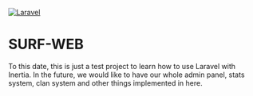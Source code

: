 [![Laravel](https://github.com/SLNE-Development/surf-web/actions/workflows/build-and-publish.yml/badge.svg?branch=master)](https://github.com/SLNE-Development/surf-web/actions/workflows/build-and-publish.yml)

# SURF-WEB

To this date, this is just a test project to learn how to use Laravel with Inertia. In the future,
we would like to have our whole admin panel, stats system, clan system and other things implemented
in here.
